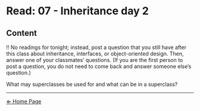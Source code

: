 # Read: 07 - Inheritance day 2

## Content

!! No readings for tonight; instead, post a question that you still have after this class about inheritance, interfaces, or object-oriented design. Then, answer one of your classmates’ questions. (If you are the first person to post a question, you do not need to come back and answer someone else’s question.)


What may superclasses be used for and what can be in a superclass?




***

[⇐ Home Page](../../README.md)